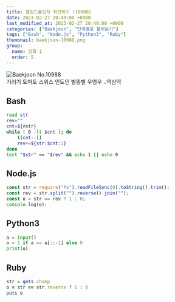 ```yaml
---
title: 팰린드롬인지 확인하기 (10988)
date: 2023-02-27 20:49:00 +0900
last_modified_at: 2023-02-27 20:49:00 +0900
categories: ["Baekjoon", "단계별로 풀어보기"]
tags: ["Bash", "Node.js", "Python3", "Ruby"]
thumbnail: baekjoon-10988.png
group:
  name: 심화 1
  order: 5
---
```


![Baekjoon No.10988](baekjoon-10988.png)  
기러기 토마토 스위스 인도인 별똥별 우영우 ..역삼역

## Bash
```bash
read str
rev=""
cnt=${#str}
while [ 0 -lt $cnt ]; do
	((cnt--))
	rev+=${str:$cnt:1}
done
test "$str" == "$rev" && echo 1 || echo 0
```

## Node.js
```javascript
const str = require("fs").readFileSync(0).toString().trim();
const rev = str.split("").reverse().join("");
const o = str == rev ? 1 : 0;
console.log(o);
```

## Python3
```python
a = input()
o = 1 if a == a[::-1] else 0
print(o)
```

## Ruby
```ruby
str = gets.chomp
o = str == str.reverse ? 1 : 0
puts o
```
